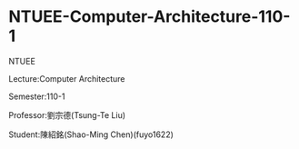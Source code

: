# NTUEE-Computer-Architecture-110-1

NTUEE

Lecture:Computer Architecture

Semester:110-1

Professor:劉宗德(Tsung-Te Liu)

Student:陳紹銘(Shao-Ming Chen)(fuyo1622)
